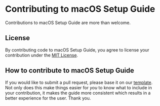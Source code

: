 # Contributing to macOS Setup Guide

Contributions to macOS Setup Guide are more than welcome.

## License

By contributing code to macOS Setup Guide, you agree to license your
contribution under the [MIT License](../LICENSE).

## How to contribute to macOS Setup Guide

If you would like to submit a pull request, please base it on our
[template](CONTRIBUTION_TEMPLATE.md). Not only does this make things easier for
_you_ to know what to include in your contribution, it makes the guide
more consistent which results in a better experience for the user.
Thank you.
